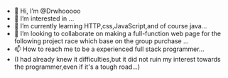 - 👋 Hi, I’m @Drwhooooo
- 👀 I’m interested in ...
- 🌱 I’m currently learning HTTP,css,JavaScript,and of course java...
- 💞️ I’m looking to collaborate on making a full-function web page for the following project race which base on the group purchase ...
- 📫 How to reach me to be a experienced full stack programmer...
- (I had already  knew it difficulties,but it  did not ruin my interest towards the programmer,even if it's a tough road...)
<!---
Drwhooooo/Drwhooooo is a ✨ special ✨ repository because its `README.md` (this file) appears on your GitHub profile.
You can click the Preview link to take a look at your changes.
--->
